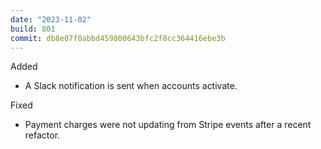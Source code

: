 ```yaml
---
date: "2023-11-02"
build: 801
commit: db8e07f0abbd459800643bfc2f8cc364416ebe3b
---
```


Added
- A Slack notification is sent when accounts activate.

Fixed
- Payment charges were not updating from Stripe events after a recent refactor.
